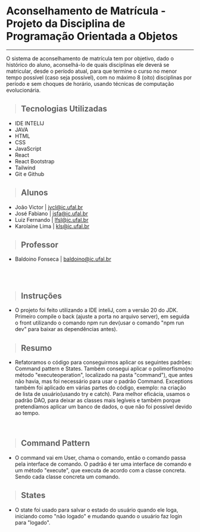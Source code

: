 # Aconselhamento de Matrícula - Projeto da Disciplina de Programação Orientada a Objetos

<hr>

O sistema de aconselhamento de matrícula tem por objetivo, dado o histórico do aluno, aconselhá-lo de quais disciplinas ele deverá se matricular, desde o período atual, para que termine o curso no menor tempo possível (caso seja possível), com no máximo 8 (oito) disciplinas por período e sem choques de horário, usando técnicas de computação evolucionária.

> ## Tecnologias Utilizadas

- IDE INTELIJ
- JAVA
- HTML
- CSS
- JavaScript
- React
- React Bootstrap
- Tailwind
- Git e Github

> ## Alunos

- João Victor | jvcl@ic.ufal.br
- José Fabiano | jsfa@ic.ufal.br
- Luiz Fernando | lfsl@ic.ufal.br
- Karolaine Lima | kls@ic.ufal.br

> ## Professor

- Baldoino Fonseca | baldoino@ic.ufal.br
<br/>
<br/>

> ## Instruções

- O projeto foi feito utilizando a IDE inteliJ, com a versão 20 do JDK. Primeiro compile o back (ajuste a porta no arquivo server), em seguida o front utilizando o comando npm run dev(usar o comando "npm run dev" para baixar as dependências antes).

> ## Resumo
- Refatoramos o código para conseguirmos aplicar os seguintes padrões: Command pattern e States. Também consegui aplicar o polimorfismo(no método "executeoperation", localizado na pasta "command"), que antes não havia, mas foi necessário para usar o padrão Command. Exceptions também foi aplicado em várias partes do código, exemplo: na criação de lista de usuário(usando try e catch). Para melhor eficácia, usamos o padrão DAO, para deixar as classes mais legíveis e também porque pretendíamos aplicar um banco de dados, o que não foi possível devido ao tempo.

<br/>

> ## Command Pattern
- O command vai em User, chama o comando, então o comando passa pela interface de comando. O padrão é ter uma interface de comando e um método "execute", que executa de acordo com a classe concreta. Sendo cada classe concreta um comando.

> ## States
- O state foi usado para salvar o estado do usuário quando ele loga, iniciando como "não logado" e mudando quando o usuário faz login para "logado".
